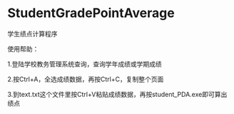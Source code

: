 # StudentGradePointAverage
学生绩点计算程序

使用帮助：

1.登陆学校教务管理系统查询，查询学年成绩或学期成绩

2.按Ctrl+A，全选成绩数据，再按Ctrl+C，复制整个页面

3.到text.txt这个文件里按Ctrl+V粘贴成绩数据，再按student_PDA.exe即可算出绩点
